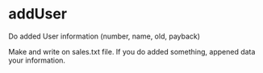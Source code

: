 # addUser
Do added User information (number, name, old, payback)

Make and write on sales.txt file.
If you do added something, appened data your information.
